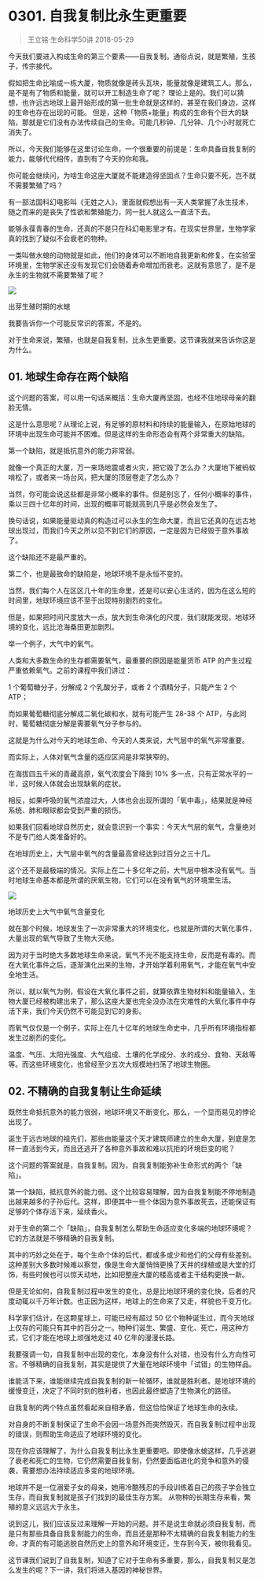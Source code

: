 # 0301. 自我复制比永生更重要
> 王立铭·生命科学50讲
2018-05-29

今天我们要进入构成生命的第三个要素——自我复制。通俗点说，就是繁殖，生孩子，传宗接代。

假如把生命比喻成一栋大厦，物质就像是砖头瓦块，能量就像是建筑工人。那么，是不是有了物质和能量，就可以开工制造生命了呢？
理论上是的。我们可以猜想，也许远古地球上最开始形成的第一批生命就是这样的，甚至在我们身边，这样的生命也存在出现的可能。
但是，这种「物质+能量」构成的生命有个巨大的缺陷，那就是它们没有办法传续自己的生命。可能几秒钟、几分钟、几个小时就死亡消失了。

所以，今天我们能够在这里讨论生命，一个很重要的前提是：生命具备自我复制的能力，能够代代相传，直到有了今天的你和我。

你可能会继续问，为啥生命这座大厦就不能建造得坚固点？生命只要不死，岂不就不需要繁殖了吗？

有一部法国科幻电影叫《无姓之人》，里面就假想出有一天人类掌握了永生技术，随之而来的是丧失了性欲和繁殖能力，同一批人就这么一直活下去。

能够永葆青春的生命，还真的不是只在科幻电影里才有。在现实世界里，生物学家真的找到了疑似不会衰老的物种。

一类叫做水螅的动物就是如此，他们的身体可以不断地自我更新和修复。在实验室环境里，生物学家还没有发现它们会随着寿命增加而衰老。这就有意思了，是不是永生的生物就不需要繁殖了呢？

![](https://raw.githubusercontent.com/dalong0514/selfstudy/master/图片链接/生命科学/2018019.jpg)

出芽生殖时期的水螅

我要告诉你一个可能反常识的答案，不是的。

对于生命来说，繁殖，也就是自我复制，比永生更重要。这节课我就来告诉你这是为什么。

## 01. 地球生命存在两个缺陷

这个问题的答案，可以用一句话来概括：生命大厦再坚固，也经不住地球母亲的翻脸无情。

这是什么意思呢？从理论上说，有足够的原材料和持续的能量输入，在原始地球的环境中出现生命可能并不困难。但是这样的生命形态会有两个非常重大的缺陷。

第一个缺陷，就是抵抗意外的能力非常弱。

就像一个真正的大厦，万一来场地震或者火灾，把它毁了怎么办？大厦地下被蚂蚁啃松了，或者来一场台风，把大厦的顶层卷走了怎么办？

当然，你可能会说这些都是非常小概率的事件。但是别忘了，任何小概率的事件，乘以三四十亿年的时间，出现的概率可能就高到几乎是必然会发生了。

换句话说，如果能量驱动真的构造过可以永生的生命大厦，而且它还真的在远古地球出现过，而我们今天之所以见不到它们的原因，一定是因为已经毁于意外事故了。

这个缺陷还不是最严重的。

第二个，也是最致命的缺陷是，地球环境不是永恒不变的。

当然，我们每个人在区区几十年的生命里，还是可以安心生活的，因为在这么短的时间里，地球环境应该不至于出现特别剧烈的变化。

但是，如果把时间尺度放大一点，放大到生命演化的尺度，我们就能发现，地球环境的变化，远比沧海桑田更加剧烈。

举一个例子，大气中的氧气。

人类和大多数生命的生存都需要氧气，最重要的原因是能量货币 ATP 的产生过程严重依赖氧气。之前的课程中我们讲过：

1 个葡萄糖分子，分解成 2 个乳酸分子，或者 2 个酒精分子，只能产生 2 个 ATP；

而如果葡萄糖彻底分解成二氧化碳和水，就有可能产生 28-38 个 ATP，与此同时，葡萄糖彻底分解是需要氧气分子参与的。

这就是为什么对今天的地球生命、今天的人类来说，大气层中的氧气非常重要。

而实际上，人体对氧气含量的适应区间是非常狭窄的。

在海拔四五千米的青藏高原，氧气浓度会下降到 10% 多一点，只有正常水平的一半，这时候人体就会出现缺氧的症状。

相反，如果呼吸的氧气浓度过大，人体也会出现所谓的「氧中毒」，结果就是神经系统、肺和眼球都会受到严重的损伤。

如果我们回看地球自然历史，就会意识到一个事实：今天大气层的氧气，含量绝对不是专门给人类准备好的。

在地球历史上，大气层中氧气的含量最高曾经达到过百分之三十几。

这个还不是最极端的情况。实际上在二十多亿年之前，大气层中根本没有氧气。当时地球生命基本都是所谓的厌氧生物，它们可以在没有氧气的环境里生活。

![](https://raw.githubusercontent.com/dalong0514/selfstudy/master/图片链接/生命科学/2018027.jpg)

地球历史上大气中氧气含量变化

就在那个时候，地球发生了一次非常重大的环境变化，也就是所谓的大氧化事件，大量出现的氧气导致了生物大灭绝。

因为对于当时绝大多数地球生命来说，氧气不光不能支持生命，反而是有毒的。而在大氧化事件之后，逐渐演化出来的生物，才开始学着利用氧气，才能在氧气中安全地生活。

所以，就以氧气为例，假设在大氧化事件之前，就算依靠生物材料和能量输入，生物大厦已经被构建出来了，那么这座大厦也完全没办法在灾难性的大氧化事件中存活下来，我们今天仍然不可能见到它的身影。

而氧气仅仅是一个例子，实际上在几十亿年的地球生命史中，几乎所有环境指标都发生过剧烈的变化。

温度、气压、太阳光强度、大气组成、土壤的化学成分、水的成分、食物、天敌等等。而这些环境变化，也曾经至少五次大规模地扫荡了地球生物圈。

## 02. 不精确的自我复制让生命延续

既然生命抵抗意外的能力很弱，地球环境又不断变化，那么，一个显而易见的悖论出现了。

诞生于远古地球的祖先们，那些由能量这个天才建筑师建立的生命大厦，到底是怎样一直活到今天，而且还逃开了各种意外事故和难以抗拒的环境巨变的呢？

这个问题的答案就是，自我复制。因为，自我复制能弥补生命形式的两个「缺陷」。

第一个缺陷，抵抗意外的能力弱。这个比较容易理解，因为自我复制能不停地制造出越来越多的子孙后代。这样，即便其中一些个体因为意外事故死去，还能保证有足够的个体存活下来，延续香火。

对于生命的第二个「缺陷」，自我复制怎么帮助生命适应变化多端的地球环境呢？它的方法就是不够精确的自我复制。

其中的巧妙之处在于，每个生命个体的后代，都或多或少和他们的父母有些差别。这种差别大多数时候难以察觉，像是生命大厦悄悄更换了天井的绿植或是大堂的灯饰，有些时候也可以惊天动地，比如把整座大厦的楼高或者主干结构更换一新。

但是无论如何，自我复制过程中发生的变化，总是比地球环境的变化快，后者的尺度动辄以千万年计数。也正因为这样，地球上的生命来了又走，样貌也千变万化。

科学家们估计，在这颗星球上，可能已经有超过 50 亿个物种诞生过，而今天地球上仅存的可能只有其中的百分之一。物种们诞生、繁盛、变化、死亡，用这种方式，它们才能在地球上顽强地走过 40 亿年的漫漫长路。

我要强调一句，自我复制中出现的变化，本身没有什么对错，也没有什么方向性可言。不够精确的自我复制，其实是提供了大量在地球环境中「试错」的生物样品。

谁能活下来，谁能继续完成自我复制的新一轮循环，谁就是胜利者。是地球环境的缓慢变迁，决定了不同时刻的胜利者，也因此最终塑造了生物演化的路径。

自我复制的两个特点虽然看起来自相矛盾，但这恰恰保证了地球生命的永续。

对自身的不断复制保证了生命不会因一场意外而突然毁灭，而自我复制过程中出现的错误，则帮助生命适应了地球环境的变化。

现在你应该理解了，为什么自我复制比永生更重要吧。即使像水螅这样，几乎逃避了衰老和死亡的生物，它仍然需要自我复制，仍然要面临进化的竞争和意外的侵袭，需要想办法持续适应多变的地球环境。

地球并不是一位溺爱子女的母亲，她用冷酷残忍的手段训练着自己的孩子学会独立生存，而自我复制就是孩子们找到的最佳生存方案。
从物种的长期生存来看，繁殖的意义远远大于永生。

说到这儿，我们应该反过来理解一开始的问题。并不是说生命就必须自我复制，而是只有那些具备自我复制能力的生命，而且还是那种不太精确的自我复制能力的生命，才真的有可能逃脱自然历史上的意外和环境变迁，生存到今天，被你我看见。

这节课我们说到了自我复制，知道了它对于生命有多重要，那么，自我复制又是怎么发生的呢？下一讲，我们将进入基因的神秘世界。


